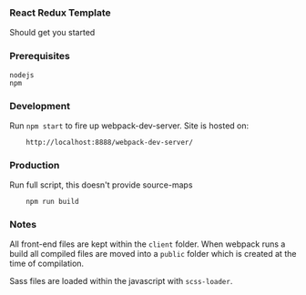 ### React Redux Template

Should get you started

### Prerequisites
```
nodejs
npm
```

### Development
Run `npm start` to fire up webpack-dev-server. Site is hosted on:
```
	http://localhost:8888/webpack-dev-server/
```

### Production
Run full script, this doesn't provide source-maps
```
	npm run build
```

### Notes
All front-end files are kept within the `client` folder. When webpack runs a build all compiled files are moved into a `public` folder which is created at the time of compilation.

Sass files are loaded within the javascript with `scss-loader`.